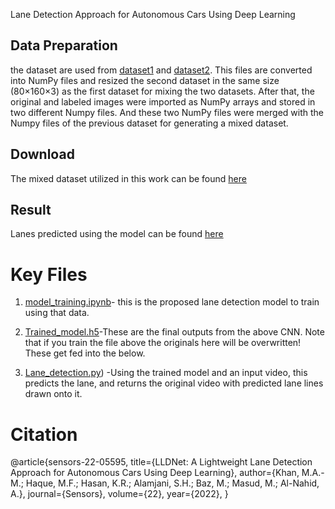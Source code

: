 Lane Detection Approach for Autonomous Cars Using Deep Learning

## Data Preparation
the dataset are used from [dataset1](https://github.com/mvirgo/MLND-Capstone) and [dataset2](https://data.mendeley.com/datasets/t576ydh9v8/4). This files are converted into NumPy files and resized the second dataset in the same size (80×160×3) as the first dataset for mixing the two datasets. After that, the original and labeled images were imported as NumPy arrays and stored in two different Numpy files. And these two NumPy files were merged with the Numpy files of the previous dataset for generating a mixed dataset.

## Download
The mixed dataset utilized in this work can be found [here](https://drive.google.com/drive/folders/11R40PdKmEBYpntgvVmQFbsE7LfIK8UEv?usp=drive_link)

## Result
Lanes predicted using the model can be found [here](https://github.com/ampady06/IITISoC-23-IVR1-LaneDetection-using-LimitedComputationPower/blob/main/Lane_detection_using_DL/model_training.ipynb)

# Key Files
1. [model_training.ipynb](https://github.com/ampady06/IITISoC-23-IVR1-LaneDetection-using-LimitedComputationPower/blob/main/Lane_detection_using_DL/model_training.ipynb)-  this is the proposed lane detection model to train using that data.

2. [Trained_model.h5](https://github.com/ampady06/IITISoC-23-IVR1-LaneDetection-using-LimitedComputationPower/blob/main/Lane_detection_using_DL/Trained_model.h5)-These are the final outputs from the above CNN. Note that if you train the file above the originals here will be overwritten! These get fed into the below.
3. [Lane_detection.py](https://github.com/ampady06/IITISoC-23-IVR1-LaneDetection-using-LimitedComputationPower/blob/main/Lane_detection_using_DL/Lane_detection.py)) -Using the trained model and an input video, this predicts the lane, and returns the original video with predicted lane lines drawn onto it.

# Citation
@article{sensors-22-05595,
  title={LLDNet: A Lightweight Lane Detection Approach for Autonomous Cars Using Deep Learning},
  author={Khan, M.A.-M.; Haque, M.F.; Hasan, K.R.; Alamjani, S.H.; Baz, M.; Masud, M.; Al-Nahid, A.},
  journal={Sensors},
  volume={22},
  year={2022},
}



